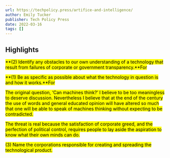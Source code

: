 ```yaml
---
url: https://techpolicy.press/artifice-and-intelligence/
author: Emily Tucker
publisher: Tech Policy Press
date: 2022-03-16
tags: []
---
```


## Highlights
<mark>**(2) Identify any obstacles to our own understanding of a technology that result from failures of corporate or government transparency.**For</mark>

<mark>**(1) Be as specific as possible about what the technology in question is and how it works.**For</mark>

<mark>The original question, ‘Can machines think?’ I believe to be too meaningless to deserve discussion. Nevertheless I believe that at the end of the century the use of words and general educated opinion will have altered so much that one will be able to speak of machines thinking without expecting to be contradicted.</mark>

<mark>The threat is real because the satisfaction of corporate greed, and the perfection of political control, requires people to lay aside the aspiration to know what their own minds can do.</mark>

<mark>(3) Name the corporations responsible for creating and spreading the technological product.</mark>

